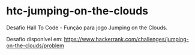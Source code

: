 # htc-jumping-on-the-clouds
Desafio Hall To Code - Função para jogo Jumping on the Clouds. 

Desafio disponível em: https://www.hackerrank.com/challenges/jumping-on-the-clouds/problem
